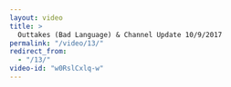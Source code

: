 ```yaml
---
layout: video
title: >
  Outtakes (Bad Language) & Channel Update 10/9/2017
permalink: "/video/13/"
redirect_from:
  - "/13/"
video-id: "w0RslCxlq-w"
---
```

